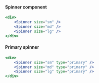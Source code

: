 #### Spinner component

```jsx
<div>
    <Spinner size="sm" />
    <Spinner size="md" />
    <Spinner size="lg" />
</div>
```

#### Primary spinner

```jsx
<div>
    <Spinner size="sm" type="primary" />
    <Spinner size="md" type="primary" />
    <Spinner size="lg" type="primary" />
</div>
```
